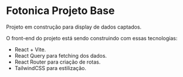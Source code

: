 # Fotonica Projeto Base

Projeto em construção para display de dados captados.

O front-end do projeto está sendo construindo com essas tecnologias:

- React + Vite.
- React Query para fetching dos dados.
- React Router para criação de rotas.
- TailwindCSS para estilização.
